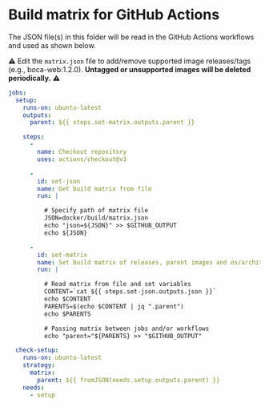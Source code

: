 # Build matrix for GitHub Actions

The JSON file(s) in this folder will be read in the GitHub Actions workflows and used as shown below.

:warning: Edit the `matrix.json` file to add/remove supported image releases/tags (e.g., boca-web:1.2.0). **Untagged or unsupported images will be deleted periodically.** :warning:

```yml
jobs:
  setup:
    runs-on: ubuntu-latest
    outputs:
      parent: ${{ steps.set-matrix.outputs.parent }}

    steps:
      - 
        name: Checkout repository
        uses: actions/checkout@v3

      - 
        id: set-json
        name: Get build matrix from file
        run: |

          # Specify path of matrix file
          JSON=docker/build/matrix.json
          echo "json=${JSON}" >> $GITHUB_OUTPUT
          echo ${JSON}

      - 
        id: set-matrix
        name: Set build matrix of releases, parent images and os/architectures
        run: |

          # Read matrix from file and set variables
          CONTENT=`cat ${{ steps.set-json.outputs.json }}`
          echo $CONTENT
          PARENTS=$(echo $CONTENT | jq ".parent")
          echo $PARENTS

          # Passing matrix between jobs and/or workflows
          echo "parent="${PARENTS} >> "$GITHUB_OUTPUT"

  check-setup:
    runs-on: ubuntu-latest
    strategy:
      matrix:
        parent: ${{ fromJSON(needs.setup.outputs.parent) }}
    needs:
      - setup
```
